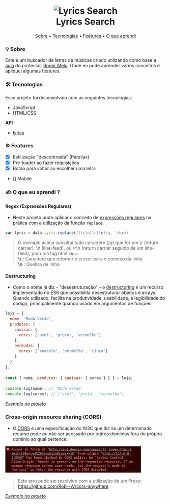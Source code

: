 <h1 align="center">
  <img alt="Lyrics Search" title="Lyrics Searach" src="./assets/apresentation.gif" width="600px"/><br>
  Lyrics Search
</h1>

<p align="center">
 <a href="#-Sobre">Sobre</a> •
 <a href="#-Tecnologias">Tecnologias</a> • 
 <a href="#-Features">Features</a> • 
 <a href="#-O%20que%20eu%20aprendi%20?">O que aprendi</a>
</p>

### 💡 Sobre

Este é um buscador de letras de músicas criado utilizando como base a [aula](https://www.youtube.com/watch?v=sgiTuXGin2I&t=1s&ab_channel=RogerMelo) do professor [Roger Melo](https://github.com/Roger-Melo). Onde eu pude aprender vários conceitos e apliquei algumas features.

### 🛠 Tecnologias

Esse projeto foi desenvolvido com as seguintes tecnologias:

- JavaScript
- HTML/CSS

**API**

- [lyrics](https://lyricsovh.docs.apiary.io/#)

### ⚙ Features

- [x] Estilização "descontraida" (Parallax)
- [x] Pre-loader ao fazer requisições
- [x] Botão para voltar ao escolher uma letra
- [] Mobile

### ✍ O que eu aprendi ?

#### Regex (Expressões Regulares)
- Neste projeto pude aplicar o conceito de [expressões regulares](https://developer.mozilla.org/pt-BR/docs/Web/JavaScript/Guide/Regular_Expressions) na prática com a utilização da função ```replace```:

```javascript
var lyric = data.lyric.replace(/(\r\n|\r|\n)/g, '<br>)
```
> O exemplo acima substitui todo caractere (/g) que for um \r (return carrier), \n (line-feed), ou \r\n (return carrier seguido de um line-feed), por uma tag html ```<br>```.<br>**\r** : Caractere que retornar o cursor para o começo da linha<br>**\n** : Quebra de linha

#### Destructuring

- Como o nome já diz - "desestruturação" - o [destructuring](https://youtu.be/htM6esStNo8) é um recurso implementado no ES6 que possibilita desestruturar objetos e arrays. Quando utilizado, facilita na produtividade, usabilidade, e legibilidade do código, principalmente quando usado em argumentos de funções:

```javascript
loja = {
  nome: 'Moda Verão',
  produtos: {
    camisas: {
      cores: ['azul', 'preto', 'vermelho']
    },
    bermudas: {
      cores: ['amarelo', 'vermelho', 'cinza']
    }
  }
};

const { nome, produtos: { camisas: { cores } } } = loja;

console.log(name); // 'Moda Verão'
console.log(cores); // ['azul', 'preto', 'vermelho']
```

[*Exemplo no projeto*](https://github.com/arimariojesus/Lyrics-Search/blob/d3a83b76d1c7daff3017701beda83e80461af100/scripts/app.js#L36-L37)

### Cross-origin resource sharing (CORS)

- O [CORS](https://youtu.be/GZV-FUdeVwE) é uma especificação do W3C que diz se um determinado recurso pode ou não ser acessado por outros domínios fora do próprio domínio ao qual pertence:

![Exemplo de erro com CORS](./assets/cors.png "Exemplo de erro com CORS")

> Este erro pode ser resolvido com a utilização de um Proxy: https://github.com/Rob--W/cors-anywhere

[*Exemplo no projeto*](https://github.com/arimariojesus/Lyrics-Search/blob/d3a83b76d1c7daff3017701beda83e80461af100/scripts/app.js#L25)

